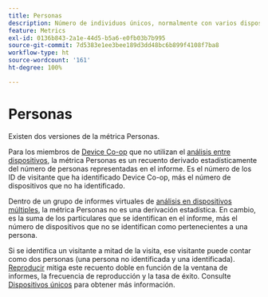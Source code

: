 ```yaml
---
title: Personas
description: Número de individuos únicos, normalmente con varios dispositivos.
feature: Metrics
exl-id: 0136b843-2a1e-44d5-b5a6-e0fb03b7b995
source-git-commit: 7d5383e1ee3bee189d3dd48bc6b899f4108f7ba8
workflow-type: ht
source-wordcount: '161'
ht-degree: 100%

---
```


# Personas

Existen dos versiones de la métrica Personas.

Para los miembros de [Device Co-op](https://experienceleague.adobe.com/docs/device-co-op/using/data/people.html?lang=es) que no utilizan el [análisis entre dispositivos](../cda/overview.md), la métrica Personas es un recuento derivado estadísticamente del número de personas representadas en el informe. Es el número de los ID de visitante que ha identificado Device Co-op, más el número de dispositivos que no ha identificado.

Dentro de un grupo de informes virtuales de [análisis en dispositivos múltiples](../cda/overview.md), la métrica Personas no es una derivación estadística. En cambio, es la suma de los particulares que se identifican en el informe, más el número de dispositivos que no se identifican como pertenecientes a una persona.

Si se identifica un visitante a mitad de la visita, ese visitante puede contar como dos personas (una persona no identificada y una identificada). [Reproducir](/help/components/cda/replay.md) mitiga este recuento doble en función de la ventana de informes, la frecuencia de reproducción y la tasa de éxito. Consulte [Dispositivos únicos](unique-devices.md) para obtener más información.
